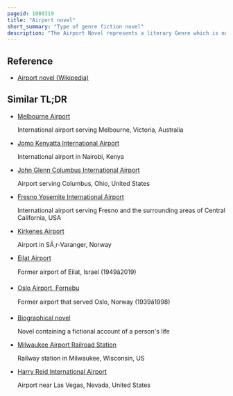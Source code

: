 ```yaml
---
pageid: 1080319
title: "Airport novel"
short_summary: "Type of genre fiction novel"
description: "The Airport Novel represents a literary Genre which is not so much defined by its Plot or the Cast of Stock Characters but by the social Function it serves. Designed to meet the Demands of a very specific Market, Airport Novels are superficially engaging while not being necessarily profound, usually written to be more entertaining than philosophically challenging. An Airport Novel is typically a fairly long but fast-paced Boilerplate Genre-Fiction Novel commonly offered by Airport Newsstands, 'read for Pace and Plot, not Elegance of phrasing'."
---
```


## Reference

- [Airport novel (Wikipedia)](https://en.wikipedia.org/?curid=1080319)

## Similar TL;DR

- [Melbourne Airport](/tldr/en/melbourne-airport)

  International airport serving Melbourne, Victoria, Australia

- [Jomo Kenyatta International Airport](/tldr/en/jomo-kenyatta-international-airport)

  International airport in Nairobi, Kenya

- [John Glenn Columbus International Airport](/tldr/en/john-glenn-columbus-international-airport)

  Airport serving Columbus, Ohio, United States

- [Fresno Yosemite International Airport](/tldr/en/fresno-yosemite-international-airport)

  International airport serving Fresno and the surrounding areas of Central California, USA

- [Kirkenes Airport](/tldr/en/kirkenes-airport)

  Airport in SÃ¸r-Varanger, Norway

- [Eilat Airport](/tldr/en/eilat-airport)

  Former airport of Eilat, Israel (1949â2019)

- [Oslo Airport, Fornebu](/tldr/en/oslo-airport-fornebu)

  Former airport that served Oslo, Norway (1939â1998)

- [Biographical novel](/tldr/en/biographical-novel)

  Novel containing a fictional account of a person's life

- [Milwaukee Airport Railroad Station](/tldr/en/milwaukee-airport-railroad-station)

  Railway station in Milwaukee, Wisconsin, US

- [Harry Reid International Airport](/tldr/en/harry-reid-international-airport)

  Airport near Las Vegas, Nevada, United States
